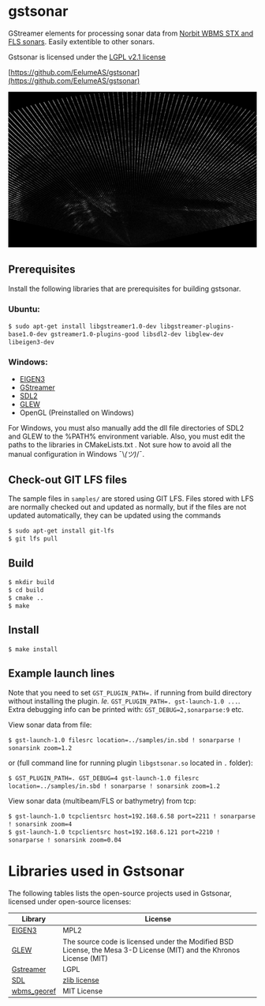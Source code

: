 # gstsonar

GStreamer elements for processing sonar data from [Norbit WBMS STX and FLS sonars](https://norbit.com/subsea/products/).
Easily extentible to other sonars.

Gstsonar is licensed under the [LGPL v2.1 license](LICENSE)

[https://github.com/EelumeAS/gstsonar](https://github.com/EelumeAS/gstsonar)

![sonar image](doc/images/sonarsink-image.png)

## Prerequisites
Install the following libraries that are prerequisites for building gstsonar.

### Ubuntu:

```
$ sudo apt-get install libgstreamer1.0-dev libgstreamer-plugins-base1.0-dev gstreamer1.0-plugins-good libsdl2-dev libglew-dev libeigen3-dev
```

### Windows:

* [EIGEN3](https://eigen.tuxfamily.org/index.php?title=Main_Page)
* [GStreamer](https://gstreamer.freedesktop.org/download/)
* [SDL2](https://buildbot.libsdl.org/sdl-builds/sdl-visualstudio-amd64/)
* [GLEW](https://sourceforge.net/projects/glew/)
* OpenGL (Preinstalled on Windows)

For Windows, you must also manually add the dll file directories of SDL2 and GLEW to the %PATH% environment variable.
Also, you must edit the paths to the libraries in CMakeLists.txt .
Not sure how to avoid all the manual configuration in Windows ¯\\_(ツ)_/¯.

## Check-out GIT LFS files
The sample files in ```samples/``` are stored using GIT LFS. Files stored with LFS are normally checked out and updated as normally, but if
the files are not updated automatically, they can be updated using the commands
```
$ sudo apt-get install git-lfs
$ git lfs pull
```

## Build

```
$ mkdir build
$ cd build
$ cmake ..
$ make
```

## Install
```
$ make install
```


## Example launch lines

Note that you need to set `GST_PLUGIN_PATH=.` if running from build directory without installing the plugin.
_Ie._ `GST_PLUGIN_PATH=. gst-launch-1.0 ...`.
Extra debugging info can be printed with: `GST_DEBUG=2,sonarparse:9` etc.

View sonar data from file:
```
$ gst-launch-1.0 filesrc location=../samples/in.sbd ! sonarparse ! sonarsink zoom=1.2
```
or (full command line for running plugin ```libgstsonar.so``` located in ```.``` folder):
```
$ GST_PLUGIN_PATH=. GST_DEBUG=4 gst-launch-1.0 filesrc location=../samples/in.sbd ! sonarparse ! sonarsink zoom=1.2
```

View sonar data (multibeam/FLS or bathymetry) from tcp:
```
$ gst-launch-1.0 tcpclientsrc host=192.168.6.58 port=2211 ! sonarparse ! sonarsink zoom=4
$ gst-launch-1.0 tcpclientsrc host=192.168.6.121 port=2210 ! sonarparse ! sonarsink zoom=0.04
```

# Libraries used in Gstsonar
The following tables lists the open-source projects used in Gstsonar, licensed under open-source licenses:

| Library | License |
| --- | --- |
| [EIGEN3](https://eigen.tuxfamily.org/index.php?title=Main_Page) | MPL2 |
| [GLEW](https://glew.sourceforge.net/) |  The source code is licensed under the Modified BSD License, the Mesa 3-D License (MIT) and the Khronos License (MIT) |
| [Gstreamer](https://gstreamer.freedesktop.org/) | LGPL |
| [SDL](https://www.libsdl.org/) | [zlib license](https://www.libsdl.org/license.php) |
| [wbms_georef](https://github.com/magnuan/wbms_georef) | MIT License |
